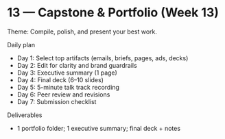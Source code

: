 # 13 — Capstone & Portfolio (Week 13)

Theme: Compile, polish, and present your best work.

Daily plan
- Day 1: Select top artifacts (emails, briefs, pages, ads, decks)
- Day 2: Edit for clarity and brand guardrails
- Day 3: Executive summary (1 page)
- Day 4: Final deck (6–10 slides)
- Day 5: 5-minute talk track recording
- Day 6: Peer review and revisions
- Day 7: Submission checklist

Deliverables
- 1 portfolio folder; 1 executive summary; final deck + notes
